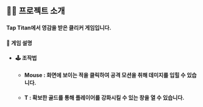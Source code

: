 ## 👨‍🏫 프로젝트 소개
<h4>Tap Titan에서 영감을 받은 클리커 게임입니다. 
<br>

#### 📎 게임 설명
- #### 🕹️ 조작법
  - <h4> Mouse : 화면에 보이는 적을 클릭하여 공격 모션을 취해 데미지를 입힐 수 있습니다. 
  - <h4> T : 확보한 골드를 통해 플레이어를 강화시킬 수 있는 창을 열 수 있습니다. 
